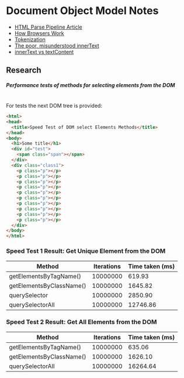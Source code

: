 # Document Object Model Notes

- [HTML Parse Pipeline Article](http://www.students.science.uu.nl/~5523532/Opdracht1/HTML/parsing.html)
- [How Browsers Work](https://www.html5rocks.com/en/tutorials/internals/howbrowserswork/)
- [Tokenization](https://www.w3.org/TR/2014/REC-html5-20141028/syntax.html#tokenization)
- [The poor, misunderstood innerText](http://perfectionkills.com/the-poor-misunderstood-innerText/)
- [innerText vs textContent](https://kellegous.com/j/2013/02/27/innertext-vs-textcontent/)

## Research

##### Performance tests of methods for selecting elements from the DOM
#
For tests the next DOM tree is provided:
```html
<html>
<head>
  <title>Speed Test of DOM select Elements Methods</title>
</head>
<body>
  <h1>Some title</h1>
  <div id="test">
    <span class="span"></span>
  </div>
  <div class="class1">
    <p class="p"></p>
    <p class="p"></p>
    <p class="p"></p>
    <p class="p"></p>
    <p class="p"></p>
    <p class="p"></p>
    <p class="p"></p>
    <p class="p"></p>
    <p class="p"></p>
    <p class="p"></p>
  </div>
</body>
</html>
```

### Speed Test 1 Result: Get Unique Element from the DOM
Method | Iterations | Time taken (ms)
-|-|-
getElementsByTagName() | 10000000 | 619.93
getElementsByClassName() | 10000000 | 1645.82
querySelector | 10000000 | 2850.90
querySelectorAll | 10000000 | 12746.86

### Speed Test 2 Result: Get All Elements from the DOM
Method | Iterations | Time taken (ms)
-|-|-
getElementsByTagName() | 10000000 | 635.06
getElementsByClassName() | 10000000 | 1626.10
querySelectorAll | 10000000 | 16264.64